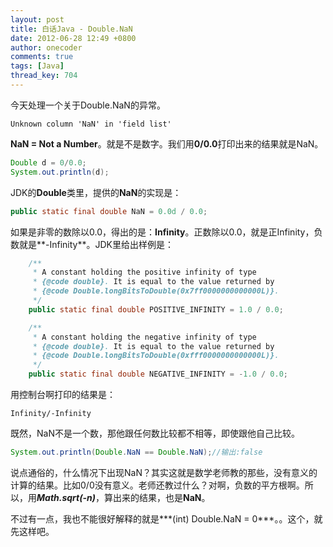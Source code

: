 ```yaml
---
layout: post
title: 白话Java - Double.NaN
date: 2012-06-28 12:49 +0800
author: onecoder
comments: true
tags: [Java]
thread_key: 704
---
```

今天处理一个关于Double.NaN的异常。

	Unknown column 'NaN' in 'field list'

**NaN = Not a Number**。就是不是数字。我们用**0/0.0**打印出来的结果就是NaN。

```java
Double d = 0/0.0;
System.out.println(d);
```

JDK的**Double**类里，提供的**NaN**的实现是：

```java
public static final double NaN = 0.0d / 0.0;
```

如果是非零的数除以0.0，得出的是：**Infinity**。正数除以0.0，就是正Infinity，负数就是**-Infinity**。JDK里给出样例是：

```java
    /**
     * A constant holding the positive infinity of type
     * {@code double}. It is equal to the value returned by
     * {@code Double.longBitsToDouble(0x7ff0000000000000L)}.
     */
    public static final double POSITIVE_INFINITY = 1.0 / 0.0;

    /**
     * A constant holding the negative infinity of type
     * {@code double}. It is equal to the value returned by
     * {@code Double.longBitsToDouble(0xfff0000000000000L)}.
     */
    public static final double NEGATIVE_INFINITY = -1.0 / 0.0;
```

用控制台啊打印的结果是：

	Infinity/-Infinity


既然，NaN不是一个数，那他跟任何数比较都不相等，即使跟他自己比较。

```java
System.out.println(Double.NaN == Double.NaN);//输出:false
```

说点通俗的，什么情况下出现NaN？其实这就是数学老师教的那些，没有意义的计算的结果。比如0/0没有意义。老师还教过什么？对啊，负数的平方根啊。所以，用***Math.sqrt(-n)***，算出来的结果，也是**NaN**。

不过有一点，我也不能很好解释的就是***(int) Double.NaN = 0***。。这个，就先这样吧。
